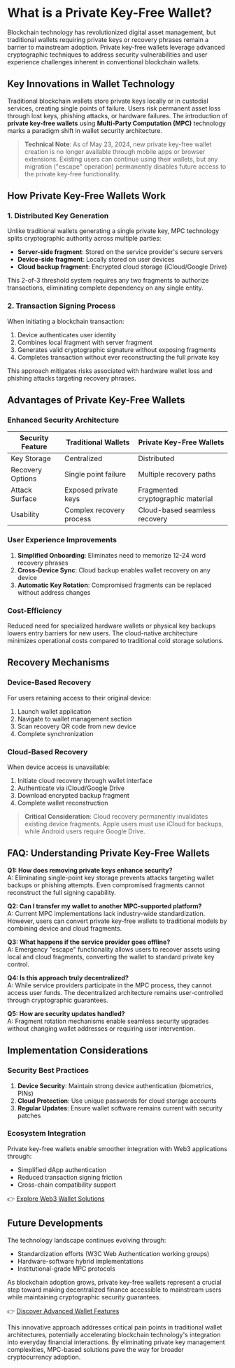 # What is a Private Key-Free Wallet?

Blockchain technology has revolutionized digital asset management, but traditional wallets requiring private keys or recovery phrases remain a barrier to mainstream adoption. Private key-free wallets leverage advanced cryptographic techniques to address security vulnerabilities and user experience challenges inherent in conventional blockchain wallets.

## Key Innovations in Wallet Technology

Traditional blockchain wallets store private keys locally or in custodial services, creating single points of failure. Users risk permanent asset loss through lost keys, phishing attacks, or hardware failures. The introduction of **private key-free wallets** using **Multi-Party Computation (MPC)** technology marks a paradigm shift in wallet security architecture.

> **Technical Note**: As of May 23, 2024, new private key-free wallet creation is no longer available through mobile apps or browser extensions. Existing users can continue using their wallets, but any migration ("escape" operation) permanently disables future access to the private key-free functionality.

## How Private Key-Free Wallets Work

### 1. Distributed Key Generation

Unlike traditional wallets generating a single private key, MPC technology splits cryptographic authority across multiple parties:

- **Server-side fragment**: Stored on the service provider's secure servers
- **Device-side fragment**: Locally stored on user devices
- **Cloud backup fragment**: Encrypted cloud storage (iCloud/Google Drive)

This 2-of-3 threshold system requires any two fragments to authorize transactions, eliminating complete dependency on any single entity.

### 2. Transaction Signing Process

When initiating a blockchain transaction:

1. Device authenticates user identity
2. Combines local fragment with server fragment
3. Generates valid cryptographic signature without exposing fragments
4. Completes transaction without ever reconstructing the full private key

This approach mitigates risks associated with hardware wallet loss and phishing attacks targeting recovery phrases.

## Advantages of Private Key-Free Wallets

### Enhanced Security Architecture

| Security Feature | Traditional Wallets | Private Key-Free Wallets |
|------------------|---------------------|--------------------------|
| Key Storage | Centralized | Distributed |
| Recovery Options | Single point failure | Multiple recovery paths |
| Attack Surface | Exposed private keys | Fragmented cryptographic material |
| Usability | Complex recovery process | Cloud-based seamless recovery |

### User Experience Improvements

1. **Simplified Onboarding**: Eliminates need to memorize 12-24 word recovery phrases
2. **Cross-Device Sync**: Cloud backup enables wallet recovery on any device
3. **Automatic Key Rotation**: Compromised fragments can be replaced without address changes

### Cost-Efficiency

Reduced need for specialized hardware wallets or physical key backups lowers entry barriers for new users. The cloud-native architecture minimizes operational costs compared to traditional cold storage solutions.

## Recovery Mechanisms

### Device-Based Recovery

For users retaining access to their original device:

1. Launch wallet application
2. Navigate to wallet management section
3. Scan recovery QR code from new device
4. Complete synchronization

### Cloud-Based Recovery

When device access is unavailable:

1. Initiate cloud recovery through wallet interface
2. Authenticate via iCloud/Google Drive
3. Download encrypted backup fragment
4. Complete wallet reconstruction

> **Critical Consideration**: Cloud recovery permanently invalidates existing device fragments. Apple users must use iCloud for backups, while Android users require Google Drive.

## FAQ: Understanding Private Key-Free Wallets

**Q1: How does removing private keys enhance security?**  
A: Eliminating single-point key storage prevents attacks targeting wallet backups or phishing attempts. Even compromised fragments cannot reconstruct the full signing capability.

**Q2: Can I transfer my wallet to another MPC-supported platform?**  
A: Current MPC implementations lack industry-wide standardization. However, users can convert private key-free wallets to traditional models by combining device and cloud fragments.

**Q3: What happens if the service provider goes offline?**  
A: Emergency "escape" functionality allows users to recover assets using local and cloud fragments, converting the wallet to standard private key control.

**Q4: Is this approach truly decentralized?**  
A: While service providers participate in the MPC process, they cannot access user funds. The decentralized architecture remains user-controlled through cryptographic guarantees.

**Q5: How are security updates handled?**  
A: Fragment rotation mechanisms enable seamless security upgrades without changing wallet addresses or requiring user intervention.

## Implementation Considerations

### Security Best Practices

1. **Device Security**: Maintain strong device authentication (biometrics, PINs)
2. **Cloud Protection**: Use unique passwords for cloud storage accounts
3. **Regular Updates**: Ensure wallet software remains current with security patches

### Ecosystem Integration

Private key-free wallets enable smoother integration with Web3 applications through:

- Simplified dApp authentication
- Reduced transaction signing friction
- Cross-chain compatibility support

👉 [Explore Web3 Wallet Solutions](https://bit.ly/okx-bonus)

## Future Developments

The technology landscape continues evolving through:

- Standardization efforts (W3C Web Authentication working groups)
- Hardware-software hybrid implementations
- Institutional-grade MPC protocols

As blockchain adoption grows, private key-free wallets represent a crucial step toward making decentralized finance accessible to mainstream users while maintaining cryptographic security guarantees.

👉 [Discover Advanced Wallet Features](https://bit.ly/okx-bonus)

This innovative approach addresses critical pain points in traditional wallet architectures, potentially accelerating blockchain technology's integration into everyday financial interactions. By eliminating private key management complexities, MPC-based solutions pave the way for broader cryptocurrency adoption.